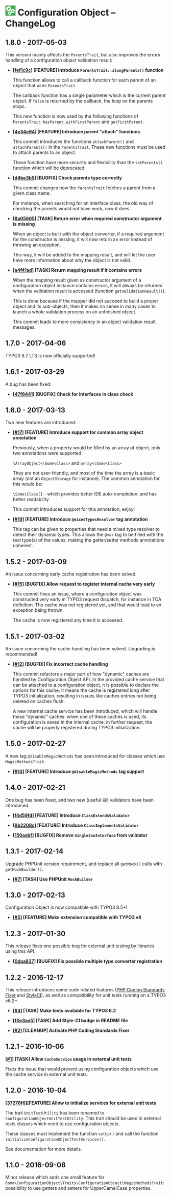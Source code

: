 # ![Configuration Object](Documentation/Images/configuration-object-icon@medium.png) Configuration Object – ChangeLog

1.8.0 - 2017-05-03
------------------

This version mainly affects the `ParentsTrait`, but also improves the errors handling of a configuration object validation result:

 - **[[fef1c9c](https://github.com/romm/configuration_object/commit/fef1c9c99889732a7fc6a93ea4f2b6ea2a242416)] [FEATURE] Introduce `ParentsTrait::alongParents()` function**
 
   This function allows to call a callback function for each parent of an object that uses `ParentsTrait`.
   
   The callback function has a single parameter which is the current parent object. If `false` is returned by the callback, the loop on the parents stops.
   
   This new function is now used by the following functions of `ParentsTrait`: `hasParent`, `withFirstParent` and `getFirstParent`.

 - **[[4c34e94](https://github.com/romm/configuration_object/commit/4c34e94b9df2ab504635a9d2946fda108b873573)] [FEATURE] Introduce parent "attach" functions**
 
   This commit introduces the functions `attachParent()` and `attachParents()` in the `ParentsTrait`. These new functions must be used to attach parents to an object.
   
   These function have more security and flexibility than the `setParents()` function which will be deprecated.

 - **[[d4be3b5](https://github.com/romm/configuration_object/commit/d4be3b512375775cf369a7f42d4504d771d95bcf)] [BUGFIX] Check parents type correctly**
 
   This commit changes how the `ParentsTrait` fetches a parent from a given class name.
   
   For instance, when searching for an interface class, the old way of checking the parents would not have work, now it does.

 - **[[8a05605](https://github.com/romm/configuration_object/commit/8a0560586b094586fdbb8ed18a4ff3aa01e32df6)] [TASK] Return error when required constructor argument is missing**
 
   When an object is built with the object converter, if a required argument for the constructor is missing, it will now return an error instead of throwing an exception.
   
   This way, it will be added to the mapping result, and will let the user have more information about why the object is not valid.

 - **[[a4f41ad](https://github.com/romm/configuration_object/commit/a4f41adac98427bd2592979b9aae4bda11dfb704)] [TASK] Return mapping result if it contains errors**

   When the mapping result given as constructor argument of a configuration object instance contains errors, it will always be returned when the validation result is accessed (function `getValidationResult()`).
   
   This is done because if the mapper did not succeed to build a proper object and its sub-objects, then it makes no sense in many cases to launch a whole validation process on an unfinished object.
   
   This commit leads to more consistency in an object validation result messages.

1.7.0 - 2017-04-06
------------------

TYPO3 8.7 LTS is now officially supported!

1.6.1 - 2017-03-29
------------------

A bug has been fixed:

 - **[[47f8441](https://github.com/romm/configuration_object/commit/47f8441d98612ef2ac0158f6eaa4b71bd55a4c62)] [BUGFIX] Check for interfaces in class check**

1.6.0 - 2017-03-13
------------------

Two new features are introduced:

 - **[[#17](https://github.com/romm/configuration_object/pull/17)] [FEATURE] Introduce support for common array object annotation**

   Previously, when a property would be filled by an array of object, only two annotations were supported:
   
   `\ArrayObject<\Some\Class>` and `array<\Some\Class>`
   
   They are not user-friendly, and most of the time the array is a basic array (not an `ObjectStorage` for instance). The common annotation for this would be:
   
   `\Some\Class[]` - which provides better IDE auto-completion, and has better readability.
   
   This commit introduces support for this annotation, enjoy!
   
 - **[[#19](https://github.com/romm/configuration_object/pull/19)] [FEATURE] Introduce `@mixedTypesResolver` tag annotation**
 
   This tag can be given to properties that need a mixed type resolver to detect their dynamic types. This allows the `@var` tag to be filled with the real type(s) of the values, making the getter/setter methods annotations coherent.

1.5.2 - 2017-03-09
------------------

An issue concerning early cache registration has been solved.

 - **[[#15](https://github.com/romm/configuration_object/pull/15)] [BUGFIX] Allow request to register internal cache very early**
 
   This commit fixes an issue, where a configuration object was constructed very early in TYPO3 request dispatch, for instance in TCA definition. The cache was not registered yet, and that would lead to an exception being thrown.
 
   The cache is now registered any time it is accessed.

1.5.1 - 2017-03-02
------------------

An issue concerning the cache handling has been solved. Upgrading is recommended!

 - **[[#12](https://github.com/romm/configuration_object/pull/12)] [BUGFIX] Fix incorrect cache handling**

   This commit refactors a major part of how "dynamic" caches are handled by Configuration Object API. In the provided cache service that can be attached to a configuration object, it is possible to declare the options for this cache; it means the cache is registered long after TYPO3 initialization, resulting in issues like caches entries not being deleted on caches flush.

   A new internal cache service has been introduced, which will handle these "dynamic" caches: when one of these caches is used, its configuration is saved in the internal cache: in further request, the cache will be properly registered during TYPO3 initialization.

1.5.0 - 2017-02-27
------------------

A new tag `@disableMagicMethods` has been introduced for classes which use `MagicMethodsTrait`.

 - **[[#10](https://github.com/romm/configuration_object/pull/10)] [FEATURE] Introduce `@disableMagicMethods` tag support**

1.4.0 - 2017-02-21
------------------

One bug has been fixed, and two new (useful 😃) validators have been introduced.

 - **[[f4d59fd](https://github.com/romm/configuration_object/commit/f4d59fd335943d16ef78095aceb45464db4e6de5)] [FEATURE] Introduce `ClassExtendsValidator`**

 - **[[9b2208c](https://github.com/romm/configuration_object/commit/9b2208c2529d64271b7a339169dc7440128d81fe)] [FEATURE] Introduce `ClassImplementsValidator`**

 - **[[150aabf](https://github.com/romm/configuration_object/commit/150aabfbf0b432acf0582f0f9f02fb3a3e62b925)] [BUGFIX] Remove `SingletonInterface` from validator**

1.3.1 - 2017-02-14
------------------

Upgrade PHPUnit version requirement, and replace all `getMock()` calls with `getMockBuilder()`.

- **[[#7](https://github.com/romm/configuration_object/pull/7)] [TASK] Use PHPUnit `MockBuilder`**

1.3.0 - 2017-02-13
------------------

Configuration Object is now compatible with TYPO3 8.5+!

- **[[#5](https://github.com/romm/configuration_object/pull/5)] [FEATURE] Make extension compatible with TYPO3 v8**

1.2.3 - 2017-01-30
------------------

This release fixes one possible bug for external unit testing by libraries using this API.

- **[[0daa837](https://github.com/romm/configuration_object/commit/0daa8370c27f0d180688b7b0140ddd209029b789)] [BUGFIX] Fix possible multiple type converter registration**

1.2.2 - 2016-12-17
------------------

This release introduces some code related features ([PHP Coding Standards Fixer](http://cs.sensiolabs.org/) and [StyleCI](https://styleci.io/)), as well as compatibility for unit tests running on a TYPO3 v6.2+.

- **[[#3](https://github.com/romm/configuration_object/pull/3)] [TASK] Make tests available for TYPO3 6.2**

- **[[f0e3ae5](https://github.com/romm/configuration_object/commit/f0e3ae55a3427e2b85e87da6c1c130c08f2263c8)] [TASK] Add Style-CI badge in README file**

- **[[#2](https://github.com/romm/configuration_object/pull/2)] [CLEANUP] Activate PHP Coding Standards Fixer**

1.2.1 - 2016-10-06
------------------

**[[#1](https://github.com/romm/configuration_object/pull/1)] [TASK] Allow `CacheService` usage in external unit tests**

Fixes the issue that would prevent using configuration objects which use the cache service in external unit tests.

1.2.0 - 2016-10-04
------------------

**[[37278f6](https://github.com/romm/configuration_object/commit/37278f690537d371467b61ee1eb79db29f779fa8)][FEATURE] Allow to initialize services for external unit tests**

The trait `UnitTestUtility` has been renamed to `ConfigurationObjectUnitTestUtility`. This trait should be used in external tests classes which need to use configuration objects.

These classes must implement the function `setUp()` and call the function `initializeConfigurationObjectTestServices()`.

See documentation for more details.

1.1.0 - 2016-09-08
------------------

Minor release which adds one small feature for `Romm\ConfigurationObject\Traits\ConfigurationObject\MagicMethodsTrait`: possibility to use getters and setters for UpperCamelCase properties.
